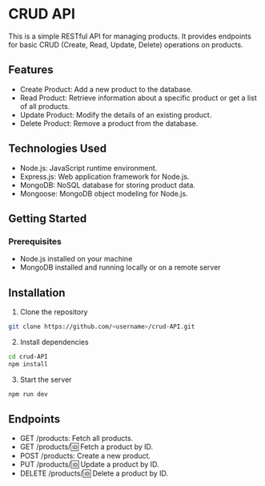 # CRUD API

This is a simple RESTful API for managing products. It provides endpoints for basic CRUD (Create, Read, Update, Delete) operations on products.

## Features

- Create Product: Add a new product to the database.
- Read Product: Retrieve information about a specific product or get a list of all products.
- Update Product: Modify the details of an existing product.
- Delete Product: Remove a product from the database.

## Technologies Used

- Node.js: JavaScript runtime environment.
- Express.js: Web application framework for Node.js.
- MongoDB: NoSQL database for storing product data.
- Mongoose: MongoDB object modeling for Node.js.

## Getting Started

### Prerequisites

- Node.js installed on your machine
- MongoDB installed and running locally or on a remote server

## Installation

1. Clone the repository <br>

```bash
git clone https://github.com/<username>/crud-API.git
```

2. Install dependencies <br>

```bash
cd crud-API
npm install
```

3. Start the server <br>

```bash
npm run dev
```

## Endpoints

- GET /products: Fetch all products.
- GET /products/:id: Fetch a product by ID.
- POST /products: Create a new product.
- PUT /products/:id: Update a product by ID.
- DELETE /products/:id: Delete a product by ID.






